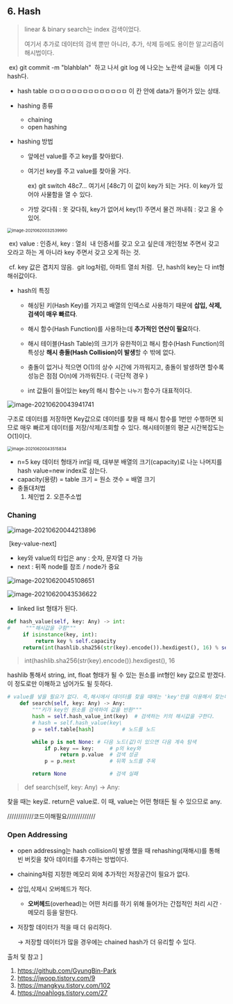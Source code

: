 ## 6.  Hash

> linear & binary search는 index 검색이었다.
>
> 여기서 추가로 데이터의 검색 뿐만 아니라, 추가, 삭제 등에도 용이한 알고리즘이 해시법이다. 

​		ex) git commit -m "blahblah"
​			하고 나서 git log 에 나오는 노란색 글씨들
​			이게 다 hash다. 

- hash table
  ㅁㅁㅁㅁㅁㅁㅁㅁㅁㅁㅁㅁㅁㅁ
  이 칸 안에 data가 들어가 있는 상태. 

- hashing 종류

  - chaining
  - open hashing

- hashing 방법

  - 앞에선 value를 주고 key를 찾아왔다.

  - 여기선 key를 주고 value를 찾아올 거다. 

    ex) git switch 48c7... 여기서 [48c7] 이 값이 key가 되는 거다. 이 key가 있어야 사물함을 열 수 있다. 

  - 가방 갖다줘 : 못 갖다줘, key가 없어서
    key(1) 주면서 물건 꺼내줘 : 갖고 올 수 있어.

<img src="D:\studyGroup\Doit_알고리즘\ch03\Search\Algorithm.assets\image-20210620032539990.png" alt="image-20210620032539990" style="zoom:67%;" />

​			ex) value : 인증서, key : 열쇠
​				내 인증서를 갖고 오고 싶은데 개인정보 주면서 갖고 오라고 하는 게 아니라 key 주면서 갖고 오게 하는 것. 

​			cf. key 값은 겹치지 않음. 
​				git log처럼, 아파트 열쇠 처럼.
​				단, hash의 key는 다 int형 해쉬값이다. 

- hash의 특징 

  - 해싱된 키(Hash Key)를 가지고 배열의 인덱스로 사용하기 때문에 **삽입, 삭제, 검색이 매우 빠르다**.
  - 해시 함수(Hash Function)를 사용하는데 **추가적인 연산이 필요**하다.
  - 해시 테이블(Hash Table)의 크기가 유한적이고 해시 함수(Hash Function)의 특성상 **해시 충돌(Hash Collision)이 발생**할 수 밖에 없다.
  - 충돌이 없거나 적으면 O(1)의 상수 시간에 가까워지고, 충돌이 발생하면 할수록 성능은 점점 O(n)에 가까워진다. ( 극단적 경우 )

  - int 값들이 들어있는 key의 해시 함수는 `나누기` 함수가 대표적이다.

  



![image-20210620043941741](D:\studyGroup\Doit_알고리즘\ch03\Search\Algorithm.assets\image-20210620043941741.png)

구조로 데이터를 저장하면 Key값으로 데이터를 찾을 때 해시 함수를 1번만 수행하면 되므로 매우 빠르게 데이터를 저장/삭제/조회할 수 있다. 해시테이블의 평균 시간복잡도는 O(1)이다.

<img src="D:\studyGroup\Doit_알고리즘\ch03\Search\Algorithm.assets\image-20210620043515834.png" alt="image-20210620043515834" style="zoom:67%;" />

- n=5 
  key 데이터 형태가 int일 때, 대부분 배열의 크기(capacity)로 나눈 나머지를 hash value=new index로 삼는다. 
- capacity(용량) = table 크기 = 원소 갯수 = 배열 크기
- 충돌대처법 
  	1. 체인법 
    	2. 오픈주소법



### Chaning

![image-20210620044213896](D:\studyGroup\Doit_알고리즘\ch03\Search\Algorithm.assets\image-20210620044213896.png)

​																				 [key-value-next]

- key와 value의 타입은 any
  : 숫자, 문자열 다 가능
- next : 뒤쪽 node를 참조 / node가 중요

![image-20210620045108651](D:\studyGroup\Doit_알고리즘\ch03\Search\Algorithm.assets\image-20210620045108651.png)

![image-20210620043536622](D:\studyGroup\Doit_알고리즘\ch03\Search\Algorithm.assets\image-20210620043536622.png)

- linked list 형태가 된다. 

```python
def hash_value(self, key: Any) -> int:
#     """해시값을 구함"""
     if isinstance(key, int):
         return key % self.capacity
     return(int(hashlib.sha256(str(key).encode()).hexdigest(), 16) % self.capacity)
```

> int(hashlib.sha256(str(key).encode()).hexdigest(), 16

hashlib 통해서 string, int, float 형태가 될 수 있는 원소를 int형인 key 값으로 받겠다. 이 정도로만 이해하고 넘어가도 될 듯하다. 

```python
# value를 넣을 필요가 없다. 즉,해시에서 데이터를 찾을 때에는 'key'만을 이용해서 찾는다.
    def search(self, key: Any) -> Any:
        """키가 key인 원소를 검색하여 값을 반환"""
        hash = self.hash_value_int(key)  # 검색하는 키의 해시값을 구한다.
        # hash = self.hash_value(key\
        p = self.table[hash]         # 노드를 노드

        while p is not None: # 다음 노드(값)이 있으면 다음 계속 탐색
            if p.key == key:     # p의 key와
                 return p.value  # 검색 성공
            p = p.next           # 뒤쪽 노드를 주목

        return None              # 검색 실패
```

> def search(self, key: Any) -> Any:

찾을 때는 key로.
 return은 value로. 이 때, value는 어떤 형태든 될 수 있으므로 any. 



////////////코드이해필요/////////////



### Open Addressing

- open addressing는 
  hash collision이 발생 했을 때 rehashing(재해시)를 통해 빈 버킷을 찾아 데이터를 추가하는 방법이다.

- chaining처럼 지정한 메모리 외에 추가적인 저장공간이 필요가 없다.

- 삽입,삭제시 오버헤드가 적다.

  - **오버헤드**(overhead)는 어떤 처리를 하기 위해 들어가는 간접적인 처리 시간 · 메모리 등을 말한다.

- 저장할 데이터가 적을 때 더 유리하다.

  → 저장할 데이터가 많을 경우에는 chained hash가 더 유리할 수 있다.





출처 및 참고 ]

1. https://github.com/GyungBin-Park
2. https://jwoop.tistory.com/9
3. https://mangkyu.tistory.com/102 
4. https://noahlogs.tistory.com/27 